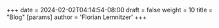 +++
date = 2024-02-02T04:14:54-08:00
draft = false
weight = 10
title = "Blog"
[params]
  author = 'Florian Lemnitzer'
+++

